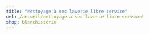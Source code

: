```yaml
---
title: "Nettoyage à sec laverie libre service"
url: /arcueil/nettoyage-a-sec-laverie-libre-service/
shop: blanchisserie
---
```

